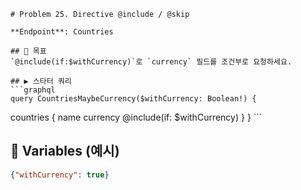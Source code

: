     # Problem 25. Directive @include / @skip

    **Endpoint**: Countries

    ## 🎯 목표
    `@include(if:$withCurrency)`로 `currency` 필드를 조건부로 요청하세요.

    ## ▶ 스타터 쿼리
    ```graphql
    query CountriesMaybeCurrency($withCurrency: Boolean!) {
  countries {
    name
    currency @include(if: $withCurrency)
  }
}
    ```
## 🔧 Variables (예시)
```json
{"withCurrency": true}
```
